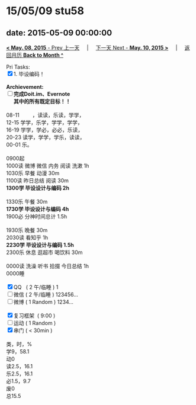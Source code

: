 # 15/05/09 stu58

date: 2015-05-09 00:00:00
---
[**< May. 08, 2015** - Prev 上一天](/lifelogs/2015/05/d08.md) &nbsp; &nbsp; | &nbsp; &nbsp; [下一天 Next - **May. 10, 2015 >**](/lifelogs/2015/05/d10.md) &nbsp; &nbsp; |  &nbsp; &nbsp; [返回月历 **Back to Month ^**](/lifelogs/2015/05/index.md)
<br/><div>Pri Tasks:<br clear="none"/><input type="checkbox" checked="true" />1. 毕设编码！</div><div><br clear="none"/></div><div><strong>Archievement:</strong></div><div><strong><input type="checkbox" />完成Doit.im、</strong><strong>Evernote</strong></div><div><strong>      其中的</strong><strong>所有</strong><strong>既定目标！！</strong></div><div><div><br clear="none"/></div>08-11         ，读读，乐读，学学，<br clear="none"/>12-15 学学，乐学，学学，学学，<br clear="none"/>16-19 学学，学必，必必，乐读，<br clear="none"/></div><div>20-23 读学，学学，学乐，读读，</div><div>00-01 乐。<div><br clear="none"/></div>0900起<br clear="none"/>1000读 微博 微信 内务 阅读 洗漱 1h</div><div>1030乐 早餐 动漫 30m</div><div>1100读 昨日总结 阅读 30m</div><div><strong>1300学 </strong><strong>毕设设计与编码</strong><strong> 2h</strong></div><div><div><br clear="none"/></div>1330乐 午餐 30m</div><div><strong>1730学 </strong><strong>毕设设计与编码</strong><strong> 4h</strong></div><div><div>1900必 分神时间总计 1.5h</div><div><br clear="none"/></div>1930乐 晚餐 30m</div><div>2030读 看知乎 1h<br clear="none"/><strong>2230学 </strong><strong>毕设设计与编码</strong><strong> 1.5h</strong></div><div><div>2300乐 休息 逛超市 喝饮料 30m </div><div><br clear="none"/></div>0000读 洗澡 听书 拾掇 今日总结 1h<br clear="none"/></div><div>0000睡</div><div><br clear="none"/></div><div><input type="checkbox" checked="true" />QQ   ( 2 午/临睡 ) 1<br clear="none"/><input type="checkbox" />微信 ( 2 午/临睡 ) 123456…</div><div><input type="checkbox" />微博 ( 1 Random ) 1234…</div><div><br clear="none"/></div><div><input type="checkbox" checked="true" />复习框架  ( 9:00 ) <br clear="none"/></div><div><input type="checkbox" />运动 ( 1 Random ) </div><div><input type="checkbox" checked="true" />串门 ( < 30min ) </div><div><div><br clear="none"/></div>类，时，%<br clear="none"/>学9，58.1<br clear="none"/>动0<br clear="none"/>读2.5，16.1<br clear="none"/>乐2.5，16.1<br clear="none"/>必1.5，9.7<br clear="none"/>废0<br clear="none"/>总15.5</div>
